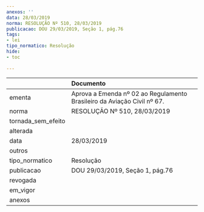 ```yaml
---
anexos: ''
data: 28/03/2019
norma: RESOLUÇÃO Nº 510, 28/03/2019
publicacao: DOU 29/03/2019, Seção 1, pág.76
tags:
- lei
tipo_normatico: Resolução
hide: 
- toc 
 
---
```


|                    | Documento                                                               |
|:-------------------|:------------------------------------------------------------------------|
| ementa             | Aprova a Emenda nº 02 ao Regulamento Brasileiro da Aviação Civil nº 67. |
| norma              | RESOLUÇÃO Nº 510, 28/03/2019                                            |
| tornada_sem_efeito |                                                                         |
| alterada           |                                                                         |
| data               | 28/03/2019                                                              |
| outros             |                                                                         |
| tipo_normatico     | Resolução                                                               |
| publicacao         | DOU 29/03/2019, Seção 1, pág.76                                         |
| revogada           |                                                                         |
| em_vigor           |                                                                         |
| anexos             |                                                                         |